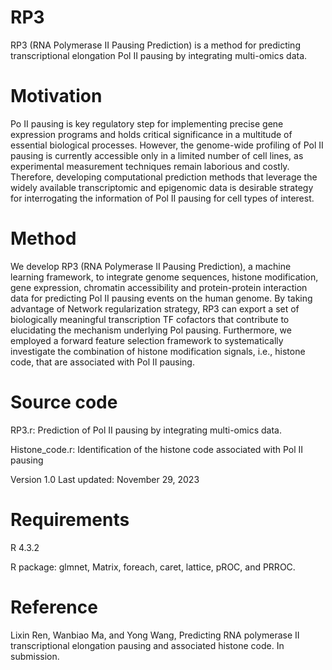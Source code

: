 # RP3
RP3 (RNA Polymerase II Pausing Prediction) is a method for predicting transcriptional elongation Pol II pausing by integrating multi-omics data.
# Motivation
Po II pausing is key regulatory step for implementing precise gene expression programs and holds critical significance in a multitude of essential biological processes. However, the genome-wide profiling of Pol II pausing is currently accessible only in a limited number of cell lines, as experimental measurement techniques remain laborious and costly. Therefore, developing computational prediction methods that leverage the widely available transcriptomic and epigenomic data is desirable strategy for interrogating the information of Pol II pausing for cell types of interest. 
# Method
We develop RP3 (RNA Polymerase II Pausing Prediction), a machine learning framework, to integrate genome sequences, histone modification, gene expression, chromatin accessibility and protein-protein interaction data for predicting Pol II pausing events on the human genome. By taking advantage of Network regularization strategy, RP3 can export a set of biologically meaningful transcription TF cofactors that contribute to elucidating the mechanism underlying Pol pausing. Furthermore, we employed a forward feature selection framework to systematically investigate the combination of histone modification signals, i.e., histone code, that are associated with Pol II pausing.
# Source code
RP3.r: Prediction of Pol II pausing by integrating multi-omics data.

Histone_code.r: Identification of the histone code associated with Pol II pausing

Version 1.0 Last updated: November 29, 2023
# Requirements
R 4.3.2

R package: glmnet, Matrix, foreach, caret, lattice, pROC, and PRROC.
# Reference
Lixin Ren, Wanbiao Ma, and Yong Wang, Predicting RNA polymerase II transcriptional elongation pausing and associated histone code. In submission.

